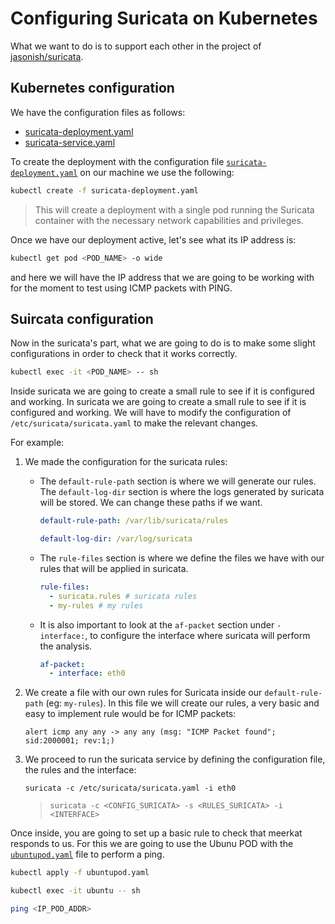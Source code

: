# Configuring Suricata on Kubernetes

What we want to do is to support each other in the project of [jasonish/suricata](https://github.com/jasonish/docker-suricata).

## Kubernetes configuration

We have the configuration files as follows:

- [suricata-deployment.yaml](suricata-deployment.yaml)
- [suricata-service.yaml](suricata-service.yaml)

To create the deployment with the configuration file [``suricata-deployment.yaml``](suricata-deployment.yaml) on our machine we use the following:

``` bash
kubectl create -f suricata-deployment.yaml
```

> This will create a deployment with a single pod running the Suricata container with the necessary network capabilities and privileges.

Once we have our deployment active, let's see what its IP address is:

``` bash
kubectl get pod <POD_NAME> -o wide 
```

and here we will have the IP address that we are going to be working with for the moment to test using ICMP packets with PING.

## Suircata configuration

Now in the suricata's part, what we are going to do is to make some slight configurations in order to check that it works correctly.

``` bash
kubectl exec -it <POD_NAME> -- sh
```

Inside suricata we are going to create a small rule to see if it is configured and working. In suricata we are going to create a small rule to see if it is configured and working. We will have to modify the configuration of ``/etc/suricata/suricata.yaml`` to make the relevant changes.

For example:

1. We made the configuration for the suricata rules:

   - The ``default-rule-path`` section is where we will generate our rules. The ``default-log-dir`` section is where the logs generated by suricata will be stored. We can change these paths if we want.
  
      ``` yaml
      default-rule-path: /var/lib/suricata/rules
      ```
    
      ``` yaml
      default-log-dir: /var/log/suricata
      ```

    - The ``rule-files`` section is where we define the files we have with our rules that will be applied in suricata.
  
      ``` yaml
      rule-files:
        - suricata.rules # suricata rules
        - my-rules # my rules
      ```

   - It is also important to look at the ``af-packet`` section under ``- interface:``, to configure the interface where suricata will perform the analysis.
     
      ``` yaml
      af-packet:
        - interface: eth0
      ```
      
2. We create a file with our own rules for Suricata inside our ``default-rule-path`` (eg: ``my-rules``). In this file we will create our rules, a very basic and easy to implement rule would be for ICMP packets:
   
   ``` text
   alert icmp any any -> any any (msg: "ICMP Packet found"; sid:2000001; rev:1;)
   ```
   
3. We proceed to run the suricata service by defining the configuration file, the rules and the interface:

   ``` text
   suricata -c /etc/suricata/suricata.yaml -i eth0
   ```

   > ``` text
   > suricata -c <CONFIG_SURICATA> -s <RULES_SURICATA> -i <INTERFACE>
   > ```
   

Once inside, you are going to set up a basic rule to check that meerkat responds to us. For this we are going to use the Ubunu POD with the [``ubuntupod.yaml``](ubuntupod.yaml) file to perform a ping.

``` bash
kubectl apply -f ubuntupod.yaml
```

``` bash
kubectl exec -it ubuntu -- sh
```

``` bash
ping <IP_POD_ADDR>
```




